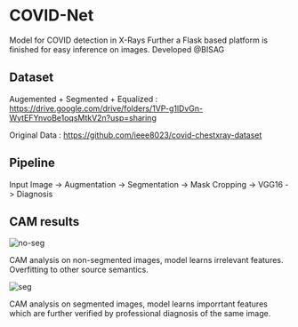 # COVID-Net
Model for COVID detection in X-Rays
Further a Flask based platform is finished for easy inference on images.
Developed @BISAG

## Dataset
Augemented + Segmented + Equalized : https://drive.google.com/drive/folders/1VP-g1lDvGn-WytEFYnvoBe1oqsMtkV2n?usp=sharing

Original Data : https://github.com/ieee8023/covid-chestxray-dataset

## Pipeline
Input Image -> Augmentation -> Segmentation -> Mask Cropping -> VGG16 -> Diagnosis

## CAM results

![no-seg](https://user-images.githubusercontent.com/57294033/106353420-76482c00-6310-11eb-9b3b-092865355207.png)

CAM analysis on non-segmented images, model learns irrelevant features. Overfitting to other source semantics.

![seg](https://user-images.githubusercontent.com/57294033/106353439-9677eb00-6310-11eb-8c7e-954c43b94112.png)

CAM analysis on segmented images, model learns imporrtant features which are further verified by professional diagnosis of the same image.


